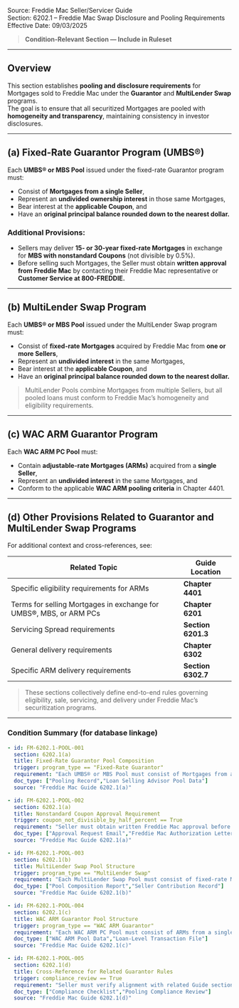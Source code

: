Source: Freddie Mac Seller/Servicer Guide  
Section: 6202.1 – Freddie Mac Swap Disclosure and Pooling Requirements  
Effective Date: 09/03/2025  

> **Condition-Relevant Section — Include in Ruleset**

---

## Overview
This section establishes **pooling and disclosure requirements** for Mortgages sold to Freddie Mac under the **Guarantor** and **MultiLender Swap** programs.  
The goal is to ensure that all securitized Mortgages are pooled with **homogeneity and transparency**, maintaining consistency in investor disclosures.

---

## (a) Fixed-Rate Guarantor Program (UMBS®)

Each **UMBS® or MBS Pool** issued under the fixed-rate Guarantor program must:

- Consist of **Mortgages from a single Seller**,  
- Represent an **undivided ownership interest** in those same Mortgages,  
- Bear interest at the **applicable Coupon**, and  
- Have an **original principal balance rounded down to the nearest dollar.**

### Additional Provisions:
- Sellers may deliver **15- or 30-year fixed-rate Mortgages** in exchange for **MBS with nonstandard Coupons** (not divisible by 0.5%).  
- Before selling such Mortgages, the Seller must obtain **written approval from Freddie Mac** by contacting their Freddie Mac representative or **Customer Service at 800-FREDDIE.**

---

## (b) MultiLender Swap Program

Each **UMBS® or MBS Pool** issued under the MultiLender Swap program must:

- Consist of **fixed-rate Mortgages** acquired by Freddie Mac from **one or more Sellers**,  
- Represent an **undivided interest** in the same Mortgages,  
- Bear interest at the **applicable Coupon**, and  
- Have an **original principal balance rounded down to the nearest dollar.**

> MultiLender Pools combine Mortgages from multiple Sellers, but all pooled loans must conform to Freddie Mac’s homogeneity and eligibility requirements.

---

## (c) WAC ARM Guarantor Program

Each **WAC ARM PC Pool** must:

- Contain **adjustable-rate Mortgages (ARMs)** acquired from a **single Seller**,  
- Represent an **undivided interest** in the same Mortgages, and  
- Conform to the applicable **WAC ARM pooling criteria** in Chapter 4401.

---

## (d) Other Provisions Related to Guarantor and MultiLender Swap Programs

For additional context and cross-references, see:

| Related Topic | Guide Location |
|----------------|----------------|
| Specific eligibility requirements for ARMs | **Chapter 4401** |
| Terms for selling Mortgages in exchange for UMBS®, MBS, or ARM PCs | **Chapter 6201** |
| Servicing Spread requirements | **Section 6201.3** |
| General delivery requirements | **Chapter 6302** |
| Specific ARM delivery requirements | **Section 6302.7** |

> These sections collectively define end-to-end rules governing eligibility, sale, servicing, and delivery under Freddie Mac’s securitization programs.

---

### Condition Summary (for database linkage)
```yaml
- id: FM-6202.1-POOL-001
  section: 6202.1(a)
  title: Fixed-Rate Guarantor Pool Composition
  trigger: program_type == "Fixed-Rate Guarantor"
  requirement: "Each UMBS® or MBS Pool must consist of Mortgages from a single Seller, represent undivided interests, and have balances rounded to the nearest dollar."
  doc_type: ["Pooling Record","Loan Selling Advisor Pool Data"]
  source: "Freddie Mac Guide 6202.1(a)"

- id: FM-6202.1-POOL-002
  section: 6202.1(a)
  title: Nonstandard Coupon Approval Requirement
  trigger: coupon_not_divisible_by_half_percent == True
  requirement: "Seller must obtain written Freddie Mac approval before delivering 15- or 30-year fixed-rate Mortgages with nonstandard Coupons under the Guarantor program."
  doc_type: ["Approval Request Email","Freddie Mac Authorization Letter"]
  source: "Freddie Mac Guide 6202.1(a)"

- id: FM-6202.1-POOL-003
  section: 6202.1(b)
  title: MultiLender Swap Pool Structure
  trigger: program_type == "MultiLender Swap"
  requirement: "Each MultiLender Swap Pool must consist of fixed-rate Mortgages from one or more Sellers and represent an undivided interest in the same Mortgages."
  doc_type: ["Pool Composition Report","Seller Contribution Record"]
  source: "Freddie Mac Guide 6202.1(b)"

- id: FM-6202.1-POOL-004
  section: 6202.1(c)
  title: WAC ARM Guarantor Pool Structure
  trigger: program_type == "WAC ARM Guarantor"
  requirement: "Each WAC ARM PC Pool must consist of ARMs from a single Seller and represent an undivided interest in the same Mortgages."
  doc_type: ["WAC ARM Pool Data","Loan-Level Transaction File"]
  source: "Freddie Mac Guide 6202.1(c)"

- id: FM-6202.1-POOL-005
  section: 6202.1(d)
  title: Cross-Reference for Related Guarantor Rules
  trigger: compliance_review == True
  requirement: "Seller must verify alignment with related Guide sections: Ch.4401 (ARM eligibility), Ch.6201 (sale terms), Sec.6201.3 (servicing spread), Ch.6302 (delivery)."
  doc_type: ["Compliance Checklist","Pooling Compliance Review"]
  source: "Freddie Mac Guide 6202.1(d)"
